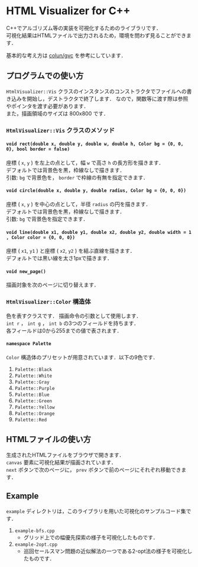 # HTML Visualizer for C++

C++でアルゴリズム等の実装を可視化するためのライブラリです．  
可視化結果はHTMLファイルで出力されるため，環境を問わず見ることができます．

基本的な考え方は [colun/gvc](https://github.com/colun/gvc) を参考にしています．


## プログラムでの使い方

`HtmlVisualizer::Vis` クラスのインスタンスのコンストラクタでファイルへの書き込みを開始し，デストラクタで終了します．
なので，関数等に渡す際は参照やポインタを渡す必要があります．  
また，描画領域のサイズは 800x800 です．

### `HtmlVisualizer::Vis` クラスのメソッド

#### `void rect(double x, double y, double w, double h, Color bg = {0, 0, 0}, bool border = false)`

座標 ( `x`, `y` ) を左上の点として，幅 `w` で高さ `h` の長方形を描きます．  
デフォルトでは背景色を黒，枠線なしで描きます．  
引数: `bg` で背景色を， `border` で枠線の有無を指定できます．

#### `void circle(double x, double y, double radius, Color bg = {0, 0, 0})`

座標 ( `x`, `y` ) を中心の点として，半径 `radius` の円を描きます．  
デフォルトでは背景色を黒，枠線なしで描きます．  
引数: `bg` で背景色を指定できます．

#### `void line(double x1, double y1, double x2, double y2, double width = 1 , Color color = {0, 0, 0})`

座標 ( `x1`, `y1` ) と座標 ( `x2`, `y2` ) を結ぶ直線を描きます．  
デフォルトでは黒い線を太さ1pxで描きます．

#### `void new_page()`

描画対象を次のページに切り替えます．

### `HtmlVisualizer::Color` 構造体

色を表すクラスです．
描画命令の引数として使用します．  
`int r` ， `int g` ， `int b` の3つのフィールドを持ちます．  
各フィールドは0から255までの値で表されます．

#### `namespace Palette`

`Color` 構造体のプリセットが用意されています．以下の9色です．

1. `Palette::Black`
1. `Palette::White`
1. `Palette::Gray`
1. `Palette::Purple`
1. `Palette::Blue`
1. `Palette::Green`
1. `Palette::Yellow`
1. `Palette::Orange`
1. `Palette::Red`


## HTMLファイルの使い方

生成されたHTMLファイルをブラウザで開きます．  
`canvas` 要素に可視化結果が描画されています．  
`next` ボタンで次のページに， `prev` ボタンで前のページにそれぞれ移動できます．


## Example

`example` ディレクトリは，このライブラリを用いた可視化のサンプルコード集です．

1. `example-bfs.cpp`
   - グリッド上での幅優先探索の様子を可視化したものです．
1. `example-2opt.cpp`
   - 巡回セールスマン問題の近似解法の一つである2-opt法の様子を可視化したものです．

